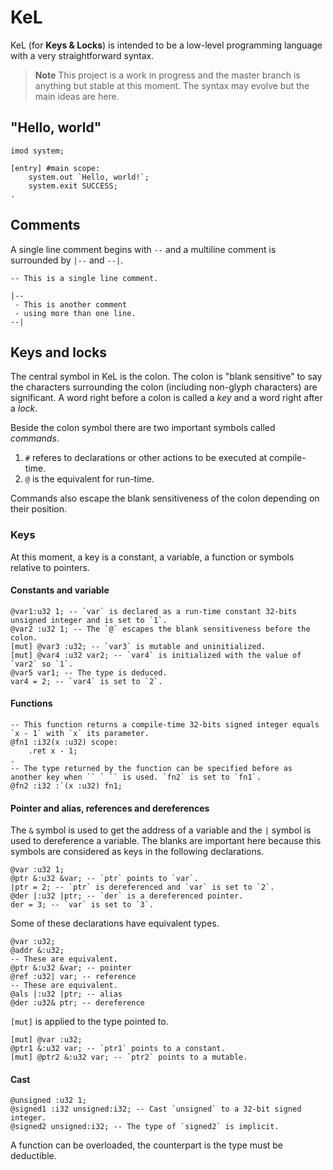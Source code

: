 # KeL
KeL (for **Keys & Locks**) is intended to be a low-level programming language with a very straightforward syntax.

> **Note**
> This project is a work in progress and the master branch is anything but stable at this moment. The syntax may evolve but the main ideas are here.

## "Hello, world"
```
imod system;

[entry] #main scope:
    system.out `Hello, world!`;
    system.exit SUCCESS;
.
```

## Comments
A single line comment begins with `--` and a multiline comment is surrounded by `|--` and `--|`.

```
-- This is a single line comment.

|--
 - This is another comment
 - using more than one line.
--|
```

## Keys and locks
The central symbol in KeL is the colon. The colon is "blank sensitive" to say the characters surrounding the colon (including non-glyph characters) are significant. A word right before a colon is called a _key_ and a word right after a _lock_.

Beside the colon symbol there are two important symbols called _commands_.
1. `#` referes to declarations or other actions to be executed at compile-time.
2. `@` is the equivalent for run-time.

Commands also escape the blank sensitiveness of the colon depending on their position.

### Keys
At this moment, a key is a constant, a variable, a function or symbols relative to pointers.

#### Constants and variable
```
@var1:u32 1; -- `var` is declared as a run-time constant 32-bits unsigned integer and is set to `1`.
@var2 :u32 1; -- The `@` escapes the blank sensitiveness before the colon.
[mut] @var3 :u32; -- `var3` is mutable and uninitialized.
[mut] @var4 :u32 var2; -- `var4` is initialized with the value of `var2` so `1`.
@var5 var1; -- The type is deduced.
var4 = 2; -- `var4` is set to `2`.
```

#### Functions
```
-- This function returns a compile-time 32-bits signed integer equals `x - 1` with `x` its parameter.
@fn1 :i32(x :u32) scope:
    .ret x - 1;
.
-- The type returned by the function can be specified before as another key when `` ` `` is used. `fn2` is set to `fn1`.
@fn2 :i32 :`(x :u32) fn1;
```

#### Pointer and alias, references and dereferences
The `&` symbol is used to get the address of a variable and the `|` symbol is used to dereference a variable. The blanks are important here because this symbols are considered as keys in the following declarations.
```
@var :u32 1;
@ptr &:u32 &var; -- `ptr` points to `var`.
|ptr = 2; -- `ptr` is dereferenced and `var` is set to `2`.
@der |:u32 |ptr; -- `der` is a dereferenced pointer.
der = 3; -- `var` is set to `3`.
```

Some of these declarations have equivalent types.
```
@var :u32;
@addr &:u32;
-- These are equivalent.
@ptr &:u32 &var; -- pointer
@ref :u32| var; -- reference
-- These are equivalent.
@als |:u32 |ptr; -- alias
@der :u32& ptr; -- dereference
```

`[mut]` is applied to the type pointed to.
```
[mut] @var :u32;
@ptr1 &:u32 var; -- `ptr1` points to a constant.
[mut] @ptr2 &:u32 var; -- `ptr2` points to a mutable.
```

#### Cast
```
@unsigned :u32 1;
@signed1 :i32 unsigned:i32; -- Cast `unsigned` to a 32-bit signed integer.
@signed2 unsigned:i32; -- The type of `signed2` is implicit.
```

A function can be overloaded, the counterpart is the type must be deductible.
